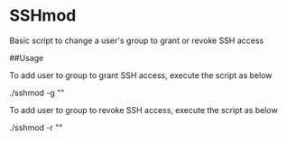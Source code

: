 # SSHmod
Basic script to change a user's group to grant or revoke SSH access

##Usage

To add user to group to grant SSH access, execute the script as below

./sshmod -g "<username>"

To add user to group to revoke SSH access, execute the script as below

./sshmod -r "<username>"
